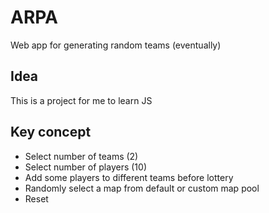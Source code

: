 # ARPA
Web app for generating random teams (eventually)
## Idea
This is a project for me to learn JS
## Key concept
- Select number of teams (2)
- Select number of players (10)
- Add some players to different teams before lottery
- Randomly select a map from default or custom map pool
- Reset
